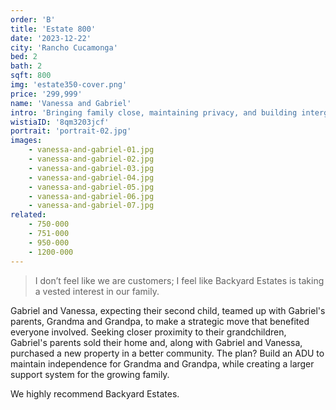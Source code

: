 ```yaml
---
order: 'B'
title: 'Estate 800'
date: '2023-12-22'
city: 'Rancho Cucamonga'
bed: 2
bath: 2
sqft: 800
img: 'estate350-cover.png'
price: '299,999'
name: 'Vanessa and Gabriel'
intro: 'Bringing family close, maintaining privacy, and building intergenerational wealth.'
wistiaID: '8qm3203jcf'
portrait: 'portrait-02.jpg'
images:
    - vanessa-and-gabriel-01.jpg
    - vanessa-and-gabriel-02.jpg
    - vanessa-and-gabriel-03.jpg
    - vanessa-and-gabriel-04.jpg
    - vanessa-and-gabriel-05.jpg
    - vanessa-and-gabriel-06.jpg
    - vanessa-and-gabriel-07.jpg
related:
    - 750-000
    - 751-000
    - 950-000
    - 1200-000
---
```


> I don’t feel like we are customers; I feel like Backyard Estates is taking a vested interest in our family.

Gabriel and Vanessa, expecting their second child, teamed up with Gabriel's parents, Grandma and Grandpa, to make a strategic move that benefited everyone involved. Seeking closer proximity to their grandchildren, Gabriel's parents sold their home and, along with Gabriel and Vanessa, purchased a new property in a better community. The plan? Build an ADU to maintain independence for Grandma and Grandpa, while creating a larger support system for the growing family.

We highly recommend Backyard Estates.
